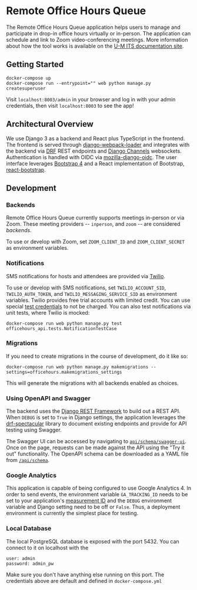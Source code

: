 # Remote Office Hours Queue

The Remote Office Hours Queue application helps users to manage and participate in drop-in office hours virtually or in-person.
The application can schedule and link to Zoom video-conferencing meetings.
More information about how the tool works is available on the [U-M ITS documentation site](https://documentation.its.umich.edu/office-hours).

## Getting Started

```
docker-compose up
docker-compose run --entrypoint="" web python manage.py createsuperuser
```

Visit `localhost:8003/admin` in your browser and log in with your admin credentials, then visit `localhost:8003` to see the app!

## Architectural Overview

We use Django 3 as a backend and React plus TypeScript in the frontend.
The frontend is served through [django-webpack-loader](https://github.com/owais/django-webpack-loader) and integrates with the backend via
[DRF](https://www.django-rest-framework.org/) REST endpoints and [Django Channels](https://channels.readthedocs.io/en/latest/) websockets.
Authentication is handled with OIDC via [mozilla-django-oidc](https://github.com/mozilla/mozilla-django-oidc).
The user interface leverages [Bootstrap 4](https://getbootstrap.com/docs/4.1/getting-started/introduction/) and
a React implementation of Bootstrap, [react-bootstrap](https://react-bootstrap.github.io/).

## Development

### Backends

Remote Office Hours Queue currently supports meetings in-person or via Zoom.
These meeting providers -- `inperson`, and `zoom` -- are considered *backends*.

To use or develop with Zoom, set `ZOOM_CLIENT_ID` and `ZOOM_CLIENT_SECRET` as environment variables.

### Notifications

SMS notifications for hosts and attendees are provided via [Twilio](https://www.twilio.com/).

To use or develop with SMS notifications,
set `TWILIO_ACCOUNT_SID`, `TWILIO_AUTH_TOKEN`, and `TWILIO_MESSAGING_SERVICE_SID` as environment variables.
Twilio provides free trial accounts with limited credit.
You can use special [test credentials](https://www.twilio.com/docs/iam/test-credentials) to not be charged.
You can also test notifications via unit tests, where Twilio is mocked:
```
docker-compose run web python manage.py test officehours_api.tests.NotificationTestCase
```

### Migrations

If you need to create migrations in the course of development, do it like so:
```
docker-compose run web python manage.py makemigrations --settings=officehours.makemigrations_settings
```

This will generate the migrations with all backends enabled as choices.

### Using OpenAPI and Swagger

The backend uses the [Django REST Framework](https://www.django-rest-framework.org/) to build out a REST API.
When `DEBUG` is set to `True` in Django settings, the application leverages the
[drf-spectacular](https://drf-spectacular.readthedocs.io/en/latest/index.html) library to document existing endpoints
and provide for API testing using Swagger.

The Swagger UI can be accessed by navigating to [`api/schema/swagger-ui`](http://localhost:8003/api/schema/swagger-ui).
Once on the page, requests can be made against the API using the "Try it out" functionality.
The OpenAPI schema can be downloaded as a YAML file from [`/api/schema`](http://localhost:8003/api/schema).

### Google Analytics

This application is capable of being configured to use Google Analytics 4.
In order to send events, the environment variable `GA_TRACKING_ID` needs to be set to
your application's [measurement ID](https://support.google.com/analytics/answer/9539598#find-G-ID)
and the `DEBUG` environment variable and Django setting need to be off or `False`.
Thus, a deployment environment is currently the simplest place for testing.

### Local Database

The local PostgreSQL database is exposed with the port 5432. You can connect to it on localhost with the 
```
user: admin
password: admin_pw
```
Make sure you don't have anything else running on this port. The credentials above are default and defined in `docker-compose.yml`